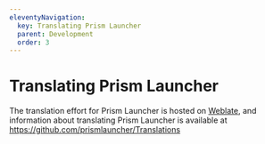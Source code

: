 ```yaml
---
eleventyNavigation:
  key: Translating Prism Launcher
  parent: Development
  order: 3
---
```


# Translating Prism Launcher

The translation effort for Prism Launcher is hosted on [Weblate](https://hosted.weblate.org/projects/prismlauncher/launcher/), and information about translating Prism Launcher is available at <https://github.com/prismlauncher/Translations>
